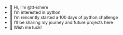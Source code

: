 - 👋 Hi, I’m @tt-ishere
- 👀 I’m interested in python
- 🌱 I’m rencently started a 100 days of python challenge
- 💞️ I'll be sharing my journey and future projects here
- 🤞  Wish me luck!

<!---
tt-ishere/tt-ishere is a ✨ special ✨ repository because its `README.md` (this file) appears on your GitHub profile.
You can click the Preview link to take a look at your changes.
--->
